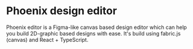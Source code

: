 # Phoenix design editor

Phoenix editor is a Figma-like canvas based design editor which can help you build 2D-graphic based designs with ease. It's build using fabric.js (canvas) and React + TypeScript.
